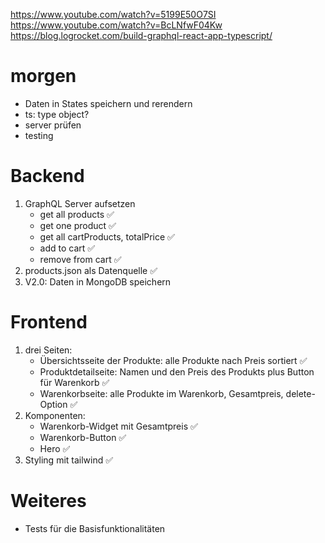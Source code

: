 https://www.youtube.com/watch?v=5199E50O7SI
<br>
https://www.youtube.com/watch?v=BcLNfwF04Kw
<br>
https://blog.logrocket.com/build-graphql-react-app-typescript/

# morgen
- Daten in States speichern und rerendern
- ts: type object?
- server prüfen
- testing

# Backend
1. GraphQL Server aufsetzen
    - get all products ✅
    - get one product ✅
    - get all cartProducts, totalPrice ✅
    - add to cart ✅
    - remove from cart ✅
2. products.json als Datenquelle ✅
3. V2.0: Daten in MongoDB speichern

# Frontend
1. drei Seiten: 
    - Übersichtsseite der Produkte: alle Produkte nach Preis sortiert ✅
    - Produktdetailseite: Namen und den Preis des Produkts plus Button für Warenkorb ✅
    - Warenkorbseite: alle Produkte im Warenkorb, Gesamtpreis, delete-Option ✅
2. Komponenten:
    - Warenkorb-Widget mit Gesamtpreis ✅
    - Warenkorb-Button ✅
    - Hero ✅
3. Styling mit tailwind ✅

# Weiteres
- Tests für die Basisfunktionalitäten